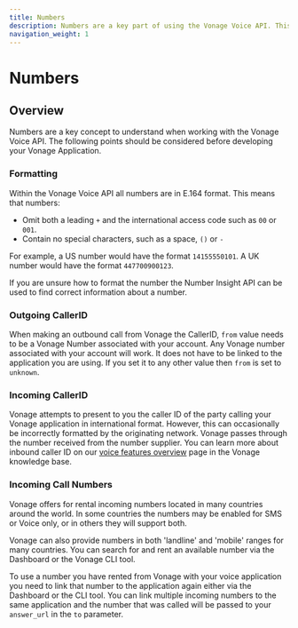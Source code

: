 ```yaml
---
title: Numbers
description: Numbers are a key part of using the Vonage Voice API. This guide covers number formatting, outgoing caller IDs and incoming call numbers.
navigation_weight: 1
---
```


# Numbers

## Overview

Numbers are a key concept to understand when working with the Vonage Voice API. The following points should be considered before developing your Vonage Application.

### Formatting

Within the Vonage Voice API all numbers are in E.164 format. This means that numbers:

* Omit both a leading `+` and the international access code such as `00` or `001`. 
* Contain no special characters, such as a space, `()` or `-`

For example, a US number would have the format `14155550101`. A UK number would have the format `447700900123`. 

If you are unsure how to format the number the Number Insight API can be used to find correct information about a number.

### Outgoing CallerID

When making an outbound call from Vonage the CallerID, `from` value needs to be a Vonage Number associated with your account. Any Vonage number associated with your account will work. It does not have to be linked to the application you are using. If you set it to any other value then `from` is set to `unknown`.

### Incoming CallerID

Vonage attempts to present to you the caller ID of the party calling your Vonage application in international format. However, this can occasionally be incorrectly formatted by the originating network. Vonage passes through the number received from the number supplier. You can learn more about inbound caller ID on our [voice features overview](https://help.nexmo.com/hc/en-us/articles/115011761808) page in the Vonage knowledge base.

### Incoming Call Numbers 

Vonage offers for rental incoming numbers located in many countries around the world. In some countries the numbers may be enabled for SMS or Voice only, or in others they will support both.

Vonage can also provide numbers in both 'landline' and 'mobile' ranges for many countries. You can search for and rent an available number via the Dashboard or the Vonage CLI tool. 

To use a number you have rented from Vonage with your voice application you need to link that number to the application again either via the Dashboard or the CLI tool. You can link multiple incoming numbers to the same application and the number that was called will be passed to your `answer_url` in the `to` parameter.
